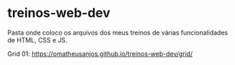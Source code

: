 # treinos-web-dev
 Pasta onde coloco os arquivos dos meus treinos de várias funcionalidades de HTML, CSS e JS.

Grid 01: https://omatheusanjos.github.io/treinos-web-dev/grid/
